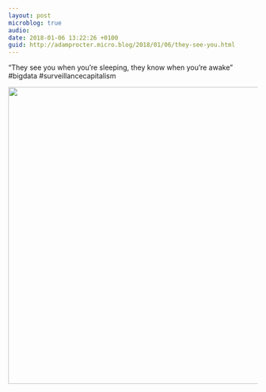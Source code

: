 ```yaml
---
layout: post
microblog: true
audio: 
date: 2018-01-06 13:22:26 +0100
guid: http://adamprocter.micro.blog/2018/01/06/they-see-you.html
---
```

“They see you when you’re sleeping, they know when you’re awake” #bigdata #surveillancecapitalism

<img src="http://discursive.adamprocter.co.uk/uploads/2018/816dbc7926.jpg" width="600" height="600" />
